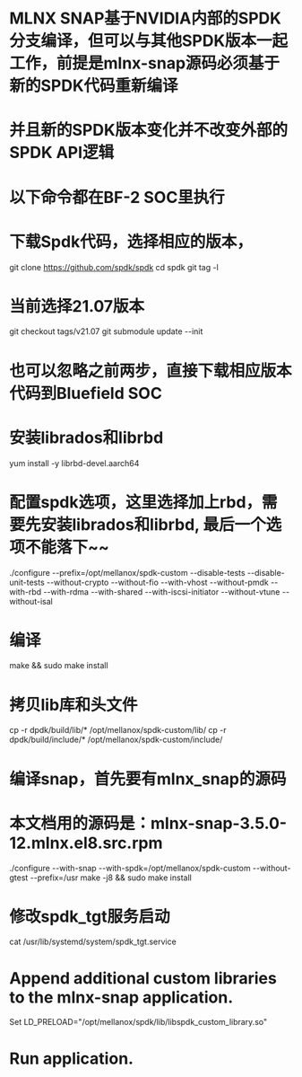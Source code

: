 
# MLNX SNAP基于NVIDIA内部的SPDK分支编译，但可以与其他SPDK版本一起工作，前提是mlnx-snap源码必须基于新的SPDK代码重新编译
# 并且新的SPDK版本变化并不改变外部的SPDK API逻辑
# 以下命令都在BF-2 SOC里执行

# 下载Spdk代码，选择相应的版本，
git clone https://github.com/spdk/spdk
cd spdk
git tag -l

# 当前选择21.07版本
git checkout tags/v21.07
git submodule update --init

# 也可以忽略之前两步，直接下载相应版本代码到Bluefield SOC

# 安装librados和librbd
yum install -y librbd-devel.aarch64
# 配置spdk选项，这里选择加上rbd，需要先安装librados和librbd, 最后一个选项不能落下~~
./configure --prefix=/opt/mellanox/spdk-custom --disable-tests --disable-unit-tests --without-crypto --without-fio --with-vhost --without-pmdk --with-rbd --with-rdma --with-shared --with-iscsi-initiator --without-vtune --without-isal

# 编译
make && sudo make install

# 拷贝lib库和头文件
cp -r dpdk/build/lib/* /opt/mellanox/spdk-custom/lib/
cp -r dpdk/build/include/* /opt/mellanox/spdk-custom/include/

# 编译snap，首先要有mlnx_snap的源码
# 本文档用的源码是：mlnx-snap-3.5.0-12.mlnx.el8.src.rpm
./configure --with-snap --with-spdk=/opt/mellanox/spdk-custom --without-gtest --prefix=/usr
make -j8 && sudo make install

# 修改spdk_tgt服务启动
cat /usr/lib/systemd/system/spdk_tgt.service

# Append additional custom libraries to the mlnx-snap application. 
Set LD_PRELOAD="/opt/mellanox/spdk/lib/libspdk_custom_library.so"

# Run application.
